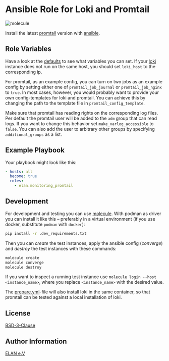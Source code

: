 # Ansible Role for Loki and Promtail

![molecule](https://github.com/elan-ev/monitoring_promtail/actions/workflows/molecule.yml/badge.svg)

Install the latest [promtail](https://grafana.com/docs/loki/latest/clients/promtail/) version with [ansible](https://docs.ansible.com/).

## Role Variables

Have a look at the [defaults](defaults/main.yml) to see what variables you can set.
If your [loki](https://github.com/grafana/loki) instance does not run on the same host, you should set `loki_host` to the corresponding ip.

For promtail, as an example config, you can turn on two jobs as an example config by setting either one of `promtail_job_journal` or `promtail_job_nginx` to `true`.
In most cases, however, you would probably want to provide your own config-templates for loki and promtail.
You can achieve this by changing the path to the template file in `promtail_config_template`.

Make sure that promtail has reading rights on the corresponding log files.
Per default the promtail user will be added to the `adm` group that can read logs.
If you want to change this behavior set `make_varlog_accessible` to `false`.
You can also add the user to arbitrary other groups by specifying `additional_groups` as a list.

## Example Playbook

Your playbook might look like this:

```yaml
- hosts: all
  become: true
  roles:
    - elan.monitoring_promtail
```

## Development

For development and testing you can use [molecule](https://molecule.readthedocs.io/en/latest/).
With podman as driver you can install it like this – preferably in a virtual environment (if you use docker, substitute `podman` with `docker`):

```bash
pip install -r .dev_requirements.txt
```

Then you can *create* the test instances, apply the ansible config (*converge*) and *destroy* the test instances with these commands:

```bash
molecule create
molecule converge
molecule destroy
```

If you want to inspect a running test instance use `molecule login --host <instance_name>`, where you replace `<instance_name>` with the desired value.

The [prepare.yml](molecule/default/prepare.yml)-file will also install loki in the same container, so that promtail can be tested against a local installation of loki. 

## License

[BSD-3-Clause](LICENSE)

## Author Information

[ELAN e.V](https://elan-ev.de/)
